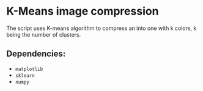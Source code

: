 # K-Means image compression

The script uses K-means algorithm to compress an into one with k colors, k being the number of clusters.

## Dependencies:

- `matplotlib`
- `sklearn`
- `numpy`

